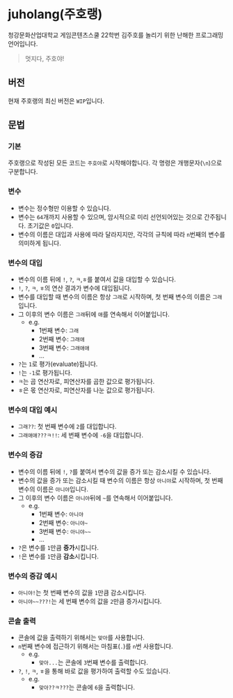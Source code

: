 # juholang(주호랭)
청강문화산업대학교 게임콘텐츠스쿨 22학번 김주호를 놀리기 위한 난해한 프로그래밍 언어입니다.<br>
> 멋지다, 주호야!

## 버전
현재 주호랭의 최신 버전은 `WIP`입니다.

## 문법
### 기본
주호랭으로 작성된 모든 코드는 `주호야`로 시작해야합니다. 각 명령은 개행문자(`\n`)으로 구분합니다.

### 변수
* 변수는 정수형만 이용할 수 있습니다.
* 변수는 `64`개까지 사용할 수 있으며, 암시적으로 미리 선언되어있는 것으로 간주됩니다. 초기값은 `0`입니다.
* 변수의 이름은 대입과 사용에 따라 달라지지만, 각각의 규칙에 따라 `n`번째의 변수를 의미하게 됩니다.

### 변수의 대입
* 변수의 이름 뒤에 `!`, `?`, `ㅋ`,`ㅎ`를 붙여서 값을 대입할 수 있습니다.
* `!`, `?`, `ㅋ`, `ㅎ`의 연산 결과가 변수에 대입됩니다.
* 변수를 대입할 때 변수의 이름은 항상 `그래`로 시작하며, 첫 번째 변수의 이름은 `그래`입니다.
* 그 이후의 변수 이름은 `그래`뒤에 `애`를 연속해서 이어붙입니다.
  * e.g.
    * 1번째 변수: `그래`
    * 2번째 변수: `그래애`
    * 3번째 변수: `그래애애`
    * ...
* `?`는 `1`로 평가(evaluate)됩니다.
* `!`는 `-1`로 평가됩니다.
* `ㅋ`는 곱 연산자로, 피연산자를 곱한 값으로 평가됩니다.
* `ㅎ`은 몫 연산자로, 피연산자를 나눈 값으로 평가됩니다.

### 변수의 대입 예시
* `그래??`: 첫 번째 변수에 `2`를 대입합니다.
* `그래애애???ㅋ!!`: 세 번째 변수에 `-6`을 대입합니다.
  
### 변수의 증감
* 변수의 이름 뒤에 `!`, `?`를 붙여서 변수의 값을 증가 또는 감소시킬 수 있습니다.
* 변수의 값을 증가 또는 감소시킬 때 변수의 이름은 항상 `아니야`로 시작하며, 첫 번째 변수의 이름은 `아니야`입니다.
* 그 이후의 변수 이름은 `아니야`뒤에 `~`를 연속해서 이어붙입니다.
  * e.g.
    * 1번째 변수: `아니야`
    * 2번째 변수: `아니야~`
    * 3번째 변수: `아니야~~`
    * ...
* `?`은 변수를 `1`만큼 **증가**시킵니다.
* `!`은 변수를 `1`만큼 **감소**시킵니다.

### 변수의 증감 예시
* `아니야!`는 첫 번째 변수의 값을 `1`만큼 감소시킵니다.
* `아니야~~???!`는 세 번째 변수의 값을 `2`만큼 증가시킵니다. 

### 콘솔 출력
* 콘솔에 값을 출력하기 위해서는 `맞아`를 사용합니다.
* `n`번째 변수에 접근하기 위해서는 마침표(`.`)를 `n`번 사용합니다.
  * e.g.
    * `맞아...`는 콘솔에 `3`번째 변수를 출력합니다.
* `?`, `!`, `ㅋ`, `ㅎ`을 통해 바로 값을 평가하여 출력할 수도 있습니다.
  * e.g.
    * `맞아??ㅋ???`는 콘솔에 `6`을 출력합니다.






